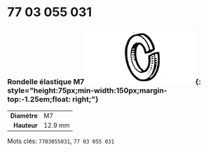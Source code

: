 # 77 03 055 031

### Rondelle élastique M7 ![](../assets/images/parts/spring_washer.png){: style="height:75px;min-width:150px;margin-top:-1.25em;float: right;"}

|   |   |
|---:|---|
**Diamètre** | M7
**Hauteur** |12.9 mm

Mots clés: `7703055031`, `77 03 055 031`
